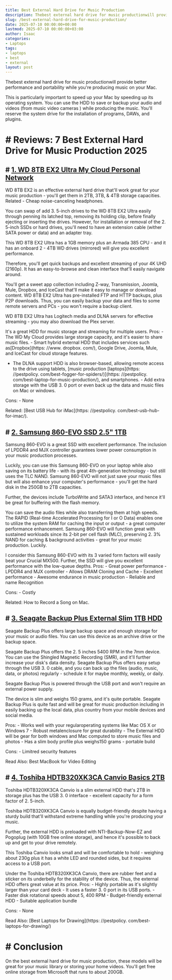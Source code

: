 ```yaml
---
title: Best External Hard Drive for Music Production
description: Thebest external hard drive for music productionwill provide better performance and portability while you're producing music on your Mac . This is...
slug: /best-external-hard-drive-for-music-production/
date: 2025-07-10 00:00:00+00:00
lastmod: 2025-07-10 00:00:00+03:00
author: Isaac
categories:
- Laptops
tags:
- laptops
- best
- external
layout: post
---
```


Thebest external hard drive for music productionwill provide better performance and portability while you're producing music on your Mac.

This is particularly important to speed up your Mac by speeding up its operating system. You can use the HDD to save or backup your audio and videos (from music video cameras ) while producing the music. You'll reserve the system drive for the installation of programs, DAWs, and plugins.

# # Reviews: 7 Best External Hard Drive for Music Production 2025

## # [1. WD 8TB EX2 Ultra My Cloud Personal Network](https://www.amazon.com/dp/B01AWH05GE/?tag=p-policy-20)

WD 8TB EX2 is an effective external hard drive that'll work great for your music production - you'll get them in 2TB, 3TB, & 4TB storage capacities. Related - Cheap noise-canceling headphones.

You can swap of add 3. 5-inch drives to the WD 8TB EX2 Ultra easily through penning its latched top, removing its holding clip, before finally ejecting or inserting the drives. However, for installation or removal of the 2. 5-inch SSDs or hard drives, you'll need to have an extension cable (wither SATA power or data) and an adapter tray.

This WD 8TB EX2 Ultra has a 1GB memory plus an Armada 385 CPU - and it has an onboard 2 - 4TB WD drives (mirrored) will give you excellent performance.

Therefore, you'll get quick backups and excellent streaming of your 4K UHD (2160p). It has an easy-to-browse and clean interface that'll easily navigate around.

You'll get a sweet app collection including Z-way, Transmission, Joomla, Mule, Dropbox, and IceCast that'll make it easy to manage or download content. WD 8TB EX2 Ultra has pre-installed FTP and HTTP backups, plus P2P downloads. Thus, you can easily backup your data and files to some remote servers and PCs - you won't require a backup client.

WD 8TB EX2 Ultra has Logitech media and DLNA servers for effective streaming - you may also download the Plex server.

It's a great HDD for music storage and streaming for multiple users. Pros: - The WD My Cloud provides large storage capacity, and it's easier to share music files. - Smart hybrid external HDD that includes services such as[Dropbox](https: //www. dropbox. com/), Google Drive, Joomla, Mule, and IceCast for cloud storage features.

- The DLNA support HDD is also browser-based, allowing remote access to the drive using tablets, [music production [laptops](https: //pestpolicy. com/best-fogger-for-spiders/)](https: //pestpolicy. com/best-laptop-for-music-production/), and smartphones. - Add extra storage with the USB 3. 0 port or even back up the data and music files on Mac or windows.

Cons: - None

Related: [Best USB Hub for iMac](https: //pestpolicy. com/best-usb-hub-for-imac/).

## # [2. Samsung 860-EVO SSD 2.5" 1TB](https://www.amazon.com/dp/B078DPCY3T/?tag=p-policy-20)

Samsung 860-EVO is a great SSD with excellent performance. The inclusion of LPDDR4 and MJX controller guarantees lower power consumption in your music production processes.

Luckily, you can use this Samsung 860-EVO on your laptop while also saving on its battery life - with its great 4th-generation technology - but still uses the TLC NAND. Samsung 860-EVO will not just save your music files but will also enhance your computer's performance - you'll get the hard disk in the 250GB to 2TB capacities.

Further, the devices include TurboWrite and SATA3 interface, and hence it'll be great for buffering with the flash memory.

You can save the audio files while also transferring them at high speeds. The RAPID (Real-time Accelerated Processing for I or O Data) enables one to utilize the system RAM for caching the input or output - a great computer performance enhancement. Samsung 860-EVO will function great with sustained workloads since its 2-bit per cell flash (MLC), preserving 2. 3% NAND for caching & background activities - great for your music production. Luckily.

I consider this Samsung 860-EVO with its 3 varied form factors will easily beat your Crucial MX500. Further, the SSD will give you excellent performance with the low-queue depths. Pros: - Great power performance - LPDDR4 and MJX controller - Allows DRAM Cloning and Cache - Excellent performance - Awesome endurance in music production - Reliable and name Recognition

Cons: - Costly

Related: How to Record a Song on Mac.

## # [3. Seagate Backup Plus External Slim 1TB HDD](https://www.amazon.com/dp/B07MY4KWFK/?tag=p-policy-20)

Seagate Backup Plus offers large backup space and enough storage for your music or audio files. You can use this device as an archive drive or the backup space.

Seagate Backup Plus offers the 2. 5 inches 5400 RPM in the 7mm device. You can use the Shingled Magnetic Recording (SMR), and it'll further increase your disk's data density. Seagate Backup Plus offers easy setup through the USB 3. 0 cable, and you can back up the files (audio, music, data, or photos) regularly - schedule it for maybe monthly, weekly, or daily.

Seagate Backup Plus is powered through the USB port and won't require an external power supply.

The device is slim and weighs 150 grams, and it's quite portable. Seagate Backup Plus is quite fast and will be great for music production including in easily backing up the local data, plus country from your mobile devices and social media.

Pros: - Works well with your regularoperating systems like Mac OS X or Windows 7 - Robust metalenclosure for great durability - The External HDD will be gear for both windows and Mac computed to store music files and photos - Has a slim body profile plus weighs150 grams - portable build

Cons: - Limitred security features

Read Also: Best MacBook for Video Editing

## # [4. Toshiba HDTB320XK3CA Canvio Basics 2TB](https://www.amazon.com/dp/B00N2S6W86/?tag=p-policy-20)

Toshiba HDTB320XK3CA Canvio is a slim external HDD that's 2TB in storage plus has the USB 3. 0 interface - excellent capacity for a form factor of 2. 5-inch.

Toshiba HDTB320XK3CA Canvio is equally budget-friendly despite having a sturdy build that'll withstand extreme handling while you're producing your music.

Further, the external HDD is preloaded with NTI-Backup-Now-EZ and Pogoplug (with 10GB free online storage), and hence it's possible to back up and get to your drive remotely.

This Toshiba Canvio looks small and will be comfortable to hold - weighing about 230g plus it has a white LED and rounded sides, but it requires access to a USB port.

Under the Toshiba HDTB320XK3CA Canvio, there are rubber feet and a sticker on its underbelly for the stability of the device. Thus, the external HDD offers great value at its price. Pros: - Highly portable as it's slightly larger than your card deck - It uses a faster 3. 0 port in its USB ports. - Faster disk rotational speeds about 5, 400 RPM - Budget-friendly external HDD - Suitable application bundle

Cons: - None

Read Also: [Best Laptops for Drawing](https: //pestpolicy. com/best-laptops-for-drawing/)

# # Conclusion

On the best external hard drive for music production, these models will be great for your music library or storing your home videos. You'll get free online storage from Microsoft that runs to about 200GB.
